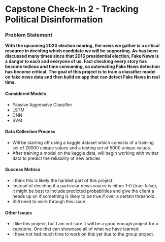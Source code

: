 # Capstone Check-In 2 - Tracking Political Disinformation

### Problem Statement

**With the upcoming 2020 election nearing, the news we gather is a critical resource in deciding which candidate we will be supporting. As has been discussed many times since that 2016 presidential election, Fake News is a danger to each and everyone of us. Fact checking every story has become tedious and time consuming, so automating Fake News detection has become critical. The goal of this project is to train a classifier model on fake news data and then build an app that can detect Fake News in real time.**

#### Considered Models
 - Passive Aggressive Classifier
 - LSTM
 - CNN
 - SVM
 
#### Data Collection Process
 - Will be starting off using a kaggle dataset which consists of a training set of 20000 unique values and a testing set of 5000 unique values.
 - After training a model on the kaggle data, will begin working with twitter data to predict the reliability of new articles

#### Success Metrics
 - I think this is likely the hardest part of this project.
 - Instead of deciding if a particular news source is either 1-0 (true-false), it might be best to include predicted probabilities and give the client a heads up on if something is likely to be true if over a certain threshold.
 - Still need to work through this issue
 
#### Other Issues
 - I like this project, but I am not sure it will be a good enough project for a capstone. One that can showcase all of what we have learned.
 - I have not had much time to work on this yet due to the group project.